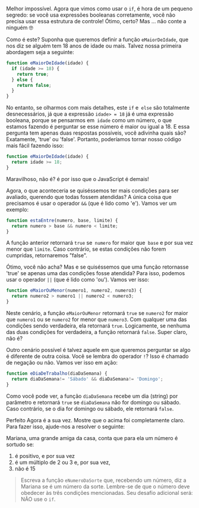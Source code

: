 Melhor impossível. Agora que vimos como usar o `if`, é hora de um pequeno segredo: se você usa expressões booleanas corretamente, você não precisa usar essa estrutura de controle! Ótimo, certo? Mas ... não conte a ninguém 🤓

Como é este? Suponha que queremos definir a função `eMaiorDeIdade`, que nos diz se alguém tem 18 anos de idade ou mais. Talvez nossa primeira abordagem seja a seguinte:

```javascript
function eMaiorDeIdade(idade) {
  if (idade >= 18) {
	return true;
  } else {
	return false;
  }
}
```
No entanto, se olharmos com mais detalhes, este `if` e` else` são totalmente desnecessários, já que a expressão `idade> = 18` já é uma expressão booleana, porque se pensarmos em` idade` como um número, o que estamos fazendo é perguntar se esse número é maior ou igual a 18. E essa pergunta tem apenas duas respostas possíveis, você adivinha quais são? Exatamente, 'true' ou 'false'. Portanto, poderíamos tornar nosso código mais fácil fazendo isso:

```javascript
function eMaiorDeIdade(idade) {
  return idade >= 18;
}
```

Maravilhoso, não é? é por isso que o JavaScript é demais!
 
Agora, o que aconteceria se quiséssemos ter mais condições para ser avaliado, querendo que todas fossem atendidas? A única coisa que precisamos é usar o operador `&&` (que é lido como 'e'). Vamos ver um exemplo:

```javascript
function estaEntre(numero, base, limite) {
  return numero > base && numero < limite;
}
```
A função anterior retornará `true` se` numero` for maior que` base` e por sua vez menor que `limite`. Caso contrário, se estas condições não forem cumpridas, retornaremos "false".

Ótimo, você não acha? Mas e se quiséssemos que uma função retornasse 'true' se apenas uma das condições fosse atendida? Para isso, podemos usar o operador `||` (que é lido como 'ou'). Vamos ver isso:

```javascript
function eMaiorOuMenor(numero1, numero2, numero3) {
  return numero2 > numero1 || numero2 < numero3;
}
```

Neste cenário, a função `eMaiorOuMenor` retornará `true` se `numero2` for maior que `numero1` ou se `numero2` for menor que `numero3`. Com qualquer uma das condições sendo verdadeira, ela retornará `true`. Logicamente, se nenhuma das duas condições for verdadeira, a função retornará `false`. Super claro, não é?

Outro cenário possível é talvez aquele em que queremos perguntar se algo é diferente de outra coisa. Você se lembra do operador `!`? Isso é chamado de negação ou não. Vamos ver isso em ação:

```javascript
function eDiaDeTrabalho(diaDaSemana) {
  return diaDaSemana!= 'Sábado' && diaDaSemana!= 'Domingo';
}
```
Como você pode ver, a função `diaDaSemana` recebe um dia (string) por parâmetro e retornará `true` se `diaDaSemana` não for domingo ou sábado. Caso contrário, se o dia for domingo ou sábado, ele retornará `false`.

Perfeito Agora é a sua vez. Mostre que o acima foi completamente claro. Para fazer isso, ajude-nos a resolver o seguinte:

Mariana, uma grande amiga da casa, conta que para ela um número é sortudo se:

1. é positivo, e por sua vez
2. é um múltiplo de 2 ou 3 e, por sua vez,
3. não é 15

> Escreva a função `eNumeroDaSorte` que, recebendo um número, diz a Mariana se é um número da sorte. Lembre-se de que o número deve obedecer às três condições mencionadas.
Seu desafio adicional será: NÃO use o `if`.
